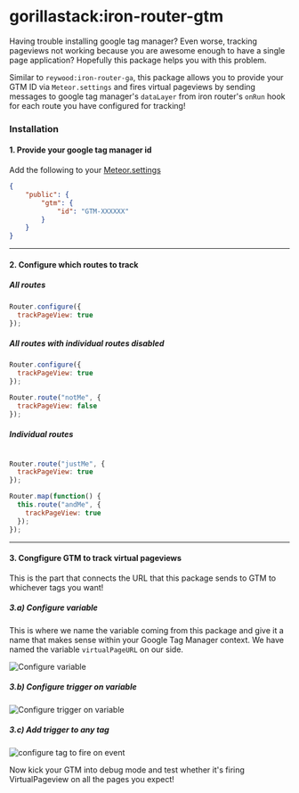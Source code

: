 # gorillastack:iron-router-gtm

Having trouble installing google tag manager?  Even worse, tracking pageviews not working because you are awesome enough to have a single page application?  Hopefully this package helps you with this problem.

Similar to `reywood:iron-router-ga`, this package allows you to provide your GTM ID via `Meteor.settings` and fires virtual pageviews by sending messages to google tag manager's `dataLayer` from iron router's `onRun` hook for each route you have configured for tracking!

### Installation

#### 1. Provide your google tag manager id

Add the following to your [Meteor.settings](http://docs.meteor.com/#/full/meteor_settings)

```json
{
    "public": {
        "gtm": {
            "id": "GTM-XXXXXX"
        }
    }
}
```
---

#### 2. Configure which routes to track

##### All routes

```javascript
Router.configure({
  trackPageView: true
});
```
##### All routes with individual routes disabled

```javascript
Router.configure({
  trackPageView: true
});

Router.route("notMe", {
  trackPageView: false
});
```
##### Individual routes

```javascript

Router.route("justMe", {
  trackPageView: true
});

Router.map(function() {
  this.route("andMe", {
    trackPageView: true
  });
});
```
---

#### 3. Congfigure GTM to track virtual pageviews

This is the part that connects the URL that this package sends to GTM to whichever tags you want!

##### 3.a) Configure variable

This is where we name the variable coming from this package and give it a name that makes sense within your Google Tag Manager context.  We have named the variable `virtualPageURL` on our side.

![Configure variable](https://s3-ap-southeast-2.amazonaws.com/gorillastack-random-public/configure_variable.png)

##### 3.b) Configure trigger on variable

![Configure trigger on variable](https://s3-ap-southeast-2.amazonaws.com/gorillastack-random-public/configure_trigger.png)

##### 3.c) Add trigger to any tag

![configure tag to fire on event](https://s3-ap-southeast-2.amazonaws.com/gorillastack-random-public/configure_tag_to_fire_on_event.png)

Now kick your GTM into debug mode and test whether it's firing VirtualPageview on all the pages you expect!
